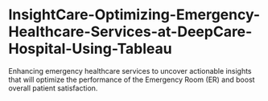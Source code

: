 # InsightCare-Optimizing-Emergency-Healthcare-Services-at-DeepCare-Hospital-Using-Tableau
Enhancing emergency healthcare services to uncover actionable insights that will optimize the performance of the Emergency Room (ER) and boost overall patient satisfaction. 
